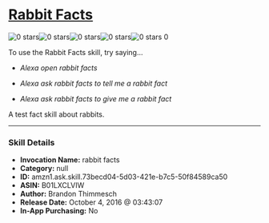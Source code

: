 # [Rabbit Facts](http://alexa.amazon.com/#skills/amzn1.ask.skill.73becd04-5d03-421e-b7c5-50f84589ca50)
![0 stars](../../images/ic_star_border_black_18dp_1x.png)![0 stars](../../images/ic_star_border_black_18dp_1x.png)![0 stars](../../images/ic_star_border_black_18dp_1x.png)![0 stars](../../images/ic_star_border_black_18dp_1x.png)![0 stars](../../images/ic_star_border_black_18dp_1x.png) 0

To use the Rabbit Facts skill, try saying...

* *Alexa open rabbit facts*

* *Alexa ask rabbit facts to tell me a rabbit fact*

* *Alexa ask rabbit facts to give me a rabbit fact*

A test fact skill about rabbits.

***

### Skill Details

* **Invocation Name:** rabbit facts
* **Category:** null
* **ID:** amzn1.ask.skill.73becd04-5d03-421e-b7c5-50f84589ca50
* **ASIN:** B01LXCLVIW
* **Author:** Brandon Thimmesch
* **Release Date:** October 4, 2016 @ 03:43:07
* **In-App Purchasing:** No
